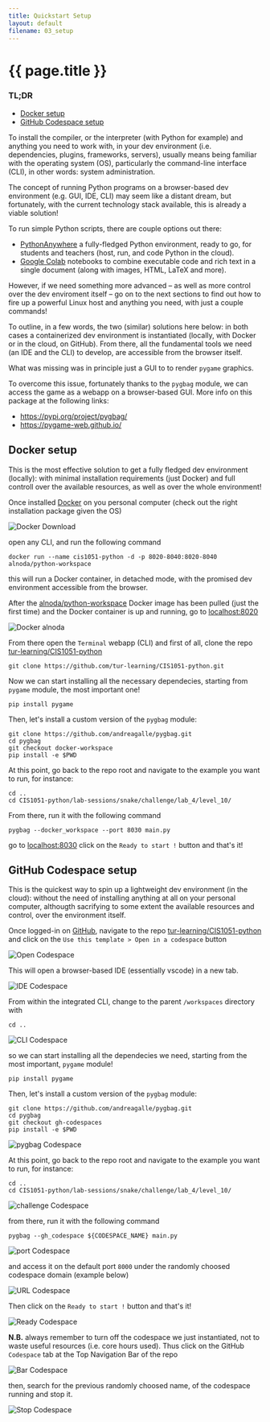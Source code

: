 ```yaml
---
title: Quickstart Setup
layout: default
filename: 03_setup
--- 
```


<h1>{{ page.title }}</h1>

### TL;DR

- [Docker setup](#docker-setup)
- [GitHub Codespace setup](#github-codespace-setup)

To install the compiler, or the interpreter (with Python for example) and anything you need to work with, in your dev environment (i.e. dependencies, plugins, frameworks, servers), usually means being familiar with the operating system (OS), particularly the command-line interface (CLI), in other words: system administration.

The concept of running Python programs on a browser-based dev environment (e.g. GUI, IDE, CLI) may seem like a distant dream, but fortunately, with the current technology stack available, this is already a viable solution!

To run simple Python scripts, there are couple options out there:

- [PythonAnywhere](https://www.pythonanywhere.com/) a fully-fledged Python environment, ready to go, for students and teachers (host, run, and code Python in the cloud).
- [Google Colab](https://colab.research.google.com/) notebooks to combine executable code and rich text in a single document (along with images, HTML, LaTeX and more).

However, if we need something more advanced &ndash; as well as more control over the dev enviroment itself &ndash; go on to the next sections to find out how to fire up a powerful Linux host and anything you need, with just a couple commands!

To outline, in a few words, the two (similar) solutions here below: in both cases a containerized dev environment is instantiated (locally, with Docker or in the cloud, on GitHub). From there, all the fundamental tools we need (an IDE and the CLI) to develop, are accessible from the browser itself. 

What was missing was in principle just a GUI to to render `pygame` graphics.

To overcome this issue, fortunately thanks to the `pygbag` module, we can access the game as a webapp on a browser-based GUI. More info on this package at the following links:
- https://pypi.org/project/pygbag/
- https://pygame-web.github.io/

## Docker setup

This is the most effective solution to get a fully fledged dev environment (locally): with minimal installation requirements (just Docker) and full controll over the available resources, as well as over the whole environment!

Once installed [Docker](https://www.docker.com/) on you personal computer (check out the right installation package given the OS)

![Docker Download](https://raw.githubusercontent.com/tur-learning/CIS1051-python/gh-pages/lectures/notebooks/img/docker_download.png)

open any CLI, and run the following command

    docker run --name cis1051-python -d -p 8020-8040:8020-8040 alnoda/python-workspace

this will run a Docker container, in detached mode, with the promised dev environment accessible from the browser.

After the [alnoda/python-workspace](https://hub.docker.com/r/alnoda/python-workspace) Docker image has been pulled (just the first time) and the Docker container is up and running, go to [localhost:8020](localhost:8020)

![Docker alnoda](https://raw.githubusercontent.com/tur-learning/CIS1051-python/gh-pages/lectures/notebooks/img/docker_alnoda.png)

From there open the `Terminal` webapp (CLI) and first of all, clone the repo [tur-learning/CIS1051-python](https://github.com/tur-learning/CIS1051-python/tree/master)

    git clone https://github.com/tur-learning/CIS1051-python.git

Now we can start installing all the necessary dependecies, starting from `pygame` module, the most important one!

    pip install pygame

Then, let's install a custom version of the `pygbag` module:

    git clone https://github.com/andreagalle/pygbag.git
    cd pygbag
    git checkout docker-workspace
    pip install -e $PWD

<!-- ![pygbag Codespace](https://raw.githubusercontent.com/tur-learning/CIS1051-python/gh-pages/lectures/notebooks/img/pygbag_codespace.png) -->

At this point, go back to the repo root and navigate to the example you want to run, for instance:

    cd ..
    cd CIS1051-python/lab-sessions/snake/challenge/lab_4/level_10/

<!-- ![challenge Codespace](https://raw.githubusercontent.com/tur-learning/CIS1051-python/gh-pages/lectures/notebooks/img/challenge_codespace.png) -->

From there, run it with the following command

    pygbag --docker_workspace --port 8030 main.py

<!-- ![port Codespace](https://raw.githubusercontent.com/tur-learning/CIS1051-python/gh-pages/lectures/notebooks/img/port_codespace.png) -->

go to [localhost:8030](localhost:8030) click on the `Ready to start !` button and that's it!

## GitHub Codespace setup 

This is the quickest way to spin up a lightweight dev environment (in the cloud): without the need of installing anything at all on your personal computer, althougth sacrifying to some extent the available resources and control, over the environment itself.

Once logged-in on [GitHub](https://github.com/), navigate to the repo [tur-learning/CIS1051-python](https://github.com/tur-learning/CIS1051-python/tree/master) and click on the `Use this template > Open in a codespace` button 

![Open Codespace](https://raw.githubusercontent.com/tur-learning/CIS1051-python/gh-pages/lectures/notebooks/img/open_codespace.png)

This will open a browser-based IDE (essentially vscode) in a new tab.

![IDE Codespace](https://raw.githubusercontent.com/tur-learning/CIS1051-python/gh-pages/lectures/notebooks/img/ide_codespace.png)

From within the integrated CLI, change to the parent `/workspaces` directory with 

    cd ..

![CLI Codespace](https://raw.githubusercontent.com/tur-learning/CIS1051-python/gh-pages/lectures/notebooks/img/cli_codespace.png)

so we can start installing all the dependecies we need, starting from the most important, `pygame` module!

    pip install pygame

Then, let's install a custom version of the `pygbag` module:

    git clone https://github.com/andreagalle/pygbag.git
    cd pygbag
    git checkout gh-codespaces
    pip install -e $PWD

![pygbag Codespace](https://raw.githubusercontent.com/tur-learning/CIS1051-python/gh-pages/lectures/notebooks/img/pygbag_codespace.png)

At this point, go back to the repo root and navigate to the example you want to run, for instance:

    cd ..
    cd CIS1051-python/lab-sessions/snake/challenge/lab_4/level_10/

![challenge Codespace](https://raw.githubusercontent.com/tur-learning/CIS1051-python/gh-pages/lectures/notebooks/img/challenge_codespace.png)

from there, run it with the following command

    pygbag --gh_codespace ${CODESPACE_NAME} main.py

![port Codespace](https://raw.githubusercontent.com/tur-learning/CIS1051-python/gh-pages/lectures/notebooks/img/port_codespace.png)

and access it on the default port `8000` under the randomly choosed codespace domain (example below)

![URL Codespace](https://raw.githubusercontent.com/tur-learning/CIS1051-python/gh-pages/lectures/notebooks/img/url_codespace.png)

Then click on the `Ready to start !` button and that's it!

![Ready Codespace](https://raw.githubusercontent.com/tur-learning/CIS1051-python/gh-pages/lectures/notebooks/img/ready_codespace.png)

**N.B.** always remember to turn off the codespace we just instantiated, not to waste useful resources (i.e. core hours used). Thus click on the GitHub `Codespace` tab at the Top Navigation Bar of the repo

![Bar Codespace](https://raw.githubusercontent.com/tur-learning/CIS1051-python/gh-pages/lectures/notebooks/img/bar_codespace.png)

then, search for the previous randomly choosed name, of the codespace running and stop it.

![Stop Codespace](https://raw.githubusercontent.com/tur-learning/CIS1051-python/gh-pages/lectures/notebooks/img/stop_codespace.png)

